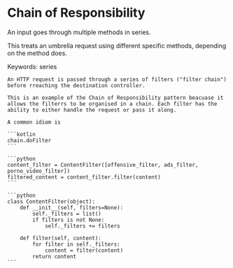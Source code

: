 # Chain of Responsibility

An input goes through multiple methods in series.

This treats an umbrella request using different specific methods, depending on the method does.

Keywords: series

~~~admonish example title="Spring Boot: FilterChain"
An HTTP request is passed through a series of filters ("filter chain") before rreaching the destination controller.

This is an example of the Chain of Responsibility pattern beacuase it allows the filterrs to be organised in a chain. Each filter has the ability to either handle the request or pass it along.

A common idiom is

```kotlin
chain.doFilter
```
~~~

~~~admonish example title="Python"
```python
content_filter = ContentFilter([offensive_filter, ads_filter, porno_video_filter])
filtered_content = content_filter.filter(content)
```

```python
class ContentFilter(object):
    def __init__(self, filters=None):
        self._filters = list()
        if filters is not None:
            self._filters += filters

    def filter(self, content):
        for filter in self._filters:
            content = filter(content)
        return content
```
~~~
